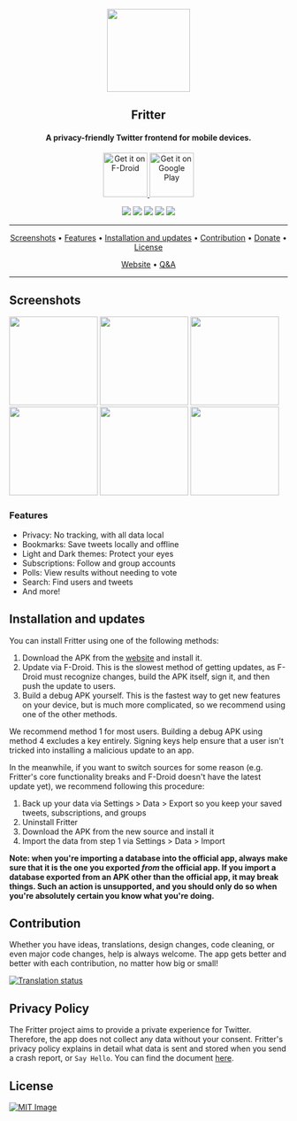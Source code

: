 <p align="center"><a href="https://fritter.cc"><img src="assets/icon.svg" width="150"></a></p> 
<h2 align="center"><b>Fritter</b></h2>
<h4 align="center">A privacy-friendly Twitter frontend for mobile devices.</h4>

<p align="center">
  <a href="https://f-droid.org/packages/com.jonjomckay.fritter/">
    <img src="https://fdroid.gitlab.io/artwork/badge/get-it-on.png"
       alt="Get it on F-Droid"
       height="80">
   </a>
   <a href="https://play.google.com/store/apps/details?id=com.jonjomckay.fritter">
     <img src="https://play.google.com/intl/en_us/badges/static/images/badges/en_badge_web_generic.png" 
       alt="Get it on Google Play"
       height="80">
   </a>
</p>

<p align="center">
<a href="https://fritter.cc/releases/" alt="Release"><img src="https://img.shields.io/github/release/jonjomckay/Fritter.svg" ></a>
<a href="/LICENSE" alt="License: MIT"><img src="https://img.shields.io/badge/License-MIT-blue.svg"></a>
<a href="https://github.com/jonjomckay/fritter/actions" alt="Build Status"><img src="https://github.com/jonjomckay/fritter/workflows/ci/badge.svg?branch=master&event=push"></a>
<a href="https://hosted.weblate.org/engage/fritter/" alt="Translation Status"><img src="https://hosted.weblate.org/widgets/fritter/-/svg-badge.svg"></a>
<a href="https://oss.issuehunt.io/r/jonjomckay/fritter/" alt="Issuehunt"><img src="https://badges.aleen42.com/src/issuehunt.svg"></a>
</p>
<hr>
<p align="center"><a href="#screenshots">Screenshots</a> &bull; <a href="#features">Features</a> &bull; <a href="#installation-and-updates">Installation and updates</a> &bull; <a href="#contribution">Contribution</a> &bull; <a href="https://fritter.cc/donate">Donate</a> &bull; <a href="#license">License</a></p>
<p align="center"><a href="https://fritter.cc">Website</a> &bull; <a href="https://github.com/jonjomckay/fritter/discussions/categories/q-a">Q&A</a></p>
<hr>

## Screenshots

[<img src="https://user-images.githubusercontent.com/123662124/236850975-950f87c4-2dd1-4c9b-8ba4-1aa2d23ce98d.jpeg" width=160>](https://user-images.githubusercontent.com/123662124/236850975-950f87c4-2dd1-4c9b-8ba4-1aa2d23ce98d.jpeg)
[<img src="https://user-images.githubusercontent.com/123662124/236851092-4825b9d7-cb0b-4981-9c67-8716514f73e8.jpeg" width=160>](https://user-images.githubusercontent.com/123662124/236851092-4825b9d7-cb0b-4981-9c67-8716514f73e8.jpeg)
[<img src="https://user-images.githubusercontent.com/123662124/236851199-6a14e24e-eb1a-48a5-9e53-2247e5e4a9b7.jpeg" width=160>](https://user-images.githubusercontent.com/123662124/236851199-6a14e24e-eb1a-48a5-9e53-2247e5e4a9b7.jpeg)
[<img src="https://user-images.githubusercontent.com/123662124/236857238-e92b988f-f7e3-4d25-bbf2-ae3c15f2f914.jpeg" width=160>](https://user-images.githubusercontent.com/123662124/236857238-e92b988f-f7e3-4d25-bbf2-ae3c15f2f914.jpeg)
[<img src="https://user-images.githubusercontent.com/123662124/236857233-ab8d7cb5-d989-4b27-9f07-32cbe0b69580.jpeg" width=160>](https://user-images.githubusercontent.com/123662124/236857233-ab8d7cb5-d989-4b27-9f07-32cbe0b69580.jpeg)
[<img src="https://user-images.githubusercontent.com/123662124/236857222-ff298d4a-aa77-4ea7-b177-3da7d3f78790.jpeg" width=160>](https://user-images.githubusercontent.com/123662124/236857222-ff298d4a-aa77-4ea7-b177-3da7d3f78790.jpeg)

### Features

* Privacy: No tracking, with all data local
* Bookmarks: Save tweets locally and offline
* Light and Dark themes: Protect your eyes
* Subscriptions: Follow and group accounts
* Polls: View results without needing to vote
* Search: Find users and tweets
* And more!

## Installation and updates
You can install Fritter using one of the following methods:
 1. Download the APK from the [website](https://fritter.cc/releases/) and install it.
 2. Update via F-Droid. This is the slowest method of getting updates, as F-Droid must recognize changes, build the APK itself, sign it, and then push the update to users.
 3. Build a debug APK yourself. This is the fastest way to get new features on your device, but is much more complicated, so we recommend using one of the other methods.

We recommend method 1 for most users. Building a debug APK using method 4 excludes a key entirely. Signing keys help ensure that a user isn't tricked into installing a malicious update to an app.

In the meanwhile, if you want to switch sources for some reason (e.g. Fritter's core functionality breaks and F-Droid doesn't have the latest update yet), we recommend following this procedure:
1. Back up your data via Settings > Data > Export so you keep your saved tweets, subscriptions, and groups
2. Uninstall Fritter
3. Download the APK from the new source and install it
4. Import the data from step 1 via Settings > Data > Import

<b>Note: when you're importing a database into the official app, always make sure that it is the one you exported _from_ the official app. If you import a database exported from an APK other than the official app, it may break things. Such an action is unsupported, and you should only do so when you're absolutely certain you know what you're doing.</b>

## Contribution
Whether you have ideas, translations, design changes, code cleaning, or even major code changes, help is always welcome. The app gets better and better with each contribution, no matter how big or small!

<a href="https://hosted.weblate.org/engage/fritter/">
<img src="https://hosted.weblate.org/widgets/fritter/-/287x66-grey.png" alt="Translation status" />
</a>

## Privacy Policy

The Fritter project aims to provide a private experience for Twitter. Therefore, the app does not collect any data without your consent. Fritter's privacy policy explains in detail what data is sent and stored when you send a crash report, or `Say Hello`. You can find the document [here](https://fritter.cc/privacy).

## License
[![MIT Image](https://upload.wikimedia.org/wikipedia/commons/c/c3/License_icon-mit.svg)](/LICENSE)  
